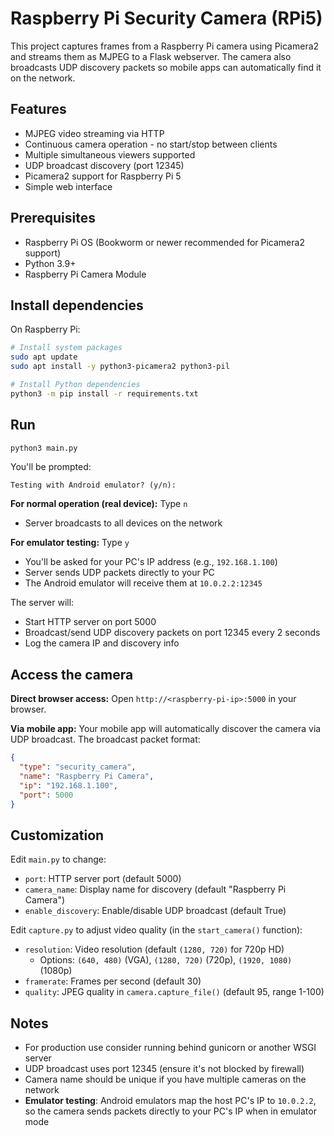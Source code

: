 # Raspberry Pi Security Camera (RPi5)

This project captures frames from a Raspberry Pi camera using Picamera2 and streams them as MJPEG to a Flask webserver. The camera also broadcasts UDP discovery packets so mobile apps can automatically find it on the network.

## Features
- MJPEG video streaming via HTTP
- Continuous camera operation - no start/stop between clients
- Multiple simultaneous viewers supported
- UDP broadcast discovery (port 12345)
- Picamera2 support for Raspberry Pi 5
- Simple web interface

## Prerequisites
- Raspberry Pi OS (Bookworm or newer recommended for Picamera2 support)
- Python 3.9+
- Raspberry Pi Camera Module

## Install dependencies

On Raspberry Pi:
```bash
# Install system packages
sudo apt update
sudo apt install -y python3-picamera2 python3-pil

# Install Python dependencies
python3 -m pip install -r requirements.txt
```

## Run

```bash
python3 main.py
```

You'll be prompted:
```
Testing with Android emulator? (y/n):
```

**For normal operation (real device):** Type `n`
- Server broadcasts to all devices on the network

**For emulator testing:** Type `y`
- You'll be asked for your PC's IP address (e.g., `192.168.1.100`)
- Server sends UDP packets directly to your PC
- The Android emulator will receive them at `10.0.2.2:12345`

The server will:
- Start HTTP server on port 5000
- Broadcast/send UDP discovery packets on port 12345 every 2 seconds
- Log the camera IP and discovery info

## Access the camera

**Direct browser access:**
Open `http://<raspberry-pi-ip>:5000` in your browser.

**Via mobile app:**
Your mobile app will automatically discover the camera via UDP broadcast. The broadcast packet format:
```json
{
  "type": "security_camera",
  "name": "Raspberry Pi Camera",
  "ip": "192.168.1.100",
  "port": 5000
}
```

## Customization

Edit `main.py` to change:
- `port`: HTTP server port (default 5000)
- `camera_name`: Display name for discovery (default "Raspberry Pi Camera")
- `enable_discovery`: Enable/disable UDP broadcast (default True)

Edit `capture.py` to adjust video quality (in the `start_camera()` function):
- `resolution`: Video resolution (default `(1280, 720)` for 720p HD)
  - Options: `(640, 480)` (VGA), `(1280, 720)` (720p), `(1920, 1080)` (1080p)
- `framerate`: Frames per second (default 30)
- `quality`: JPEG quality in `camera.capture_file()` (default 95, range 1-100)

## Notes
- For production use consider running behind gunicorn or another WSGI server
- UDP broadcast uses port 12345 (ensure it's not blocked by firewall)
- Camera name should be unique if you have multiple cameras on the network
- **Emulator testing**: Android emulators map the host PC's IP to `10.0.2.2`, so the camera sends packets directly to your PC's IP when in emulator mode